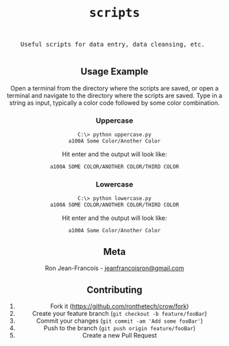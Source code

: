 <div align="center">
<pre>

# scripts
Useful scripts for data entry, data cleansing, etc.
</pre>

## Usage Example

Open a terminal from the directory where the scripts are saved, or open a terminal and navigate to the directory where the scripts are saved.
Type in a string as input, typically a color code followed by some color combination.

### Uppercase

```sh
C:\> python uppercase.py
a100A Some Color/Another Color
```

Hit enter and the output will look like:

```sh
a100A SOME COLOR/ANOTHER COLOR/THIRD COLOR
```

### Lowercase

```sh
C:\> python lowercase.py
a100A SOME COLOR/ANOTHER COLOR/THIRD COLOR
```

Hit enter and the output will look like:

```sh
a100A Some Color/Another Color
```

## Meta

Ron Jean-Francois - jeanfrancoisron@gmail.com

## Contributing

1. Fork it (<https://github.com/ronthetech/crow/fork>)
2. Create your feature branch (`git checkout -b feature/fooBar`)
3. Commit your changes (`git commit -am 'Add some fooBar'`)
4. Push to the branch (`git push origin feature/fooBar`)
5. Create a new Pull Request
